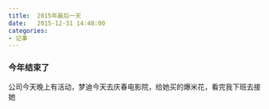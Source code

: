 ```yaml
---
title:  2015年最后一天
date:   2015-12-31 14:48:00
categories: 
- 记事
---
```

### 今年结束了
公司今天晚上有活动，梦迪今天去庆春电影院，给她买的爆米花，看完我下班去接她

